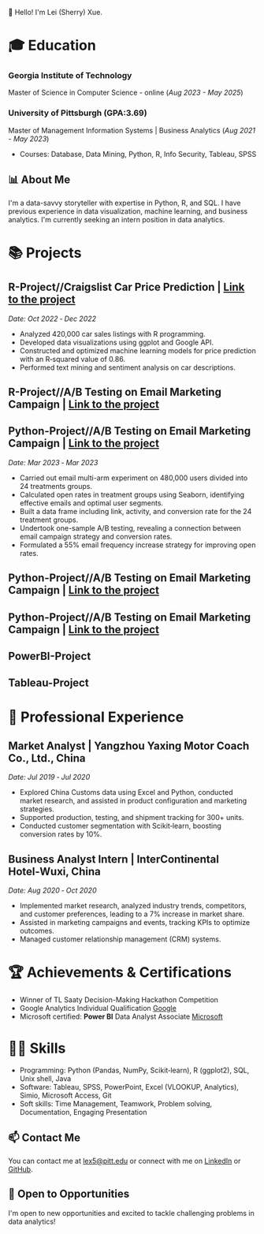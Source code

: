 
👋 Hello! I'm Lei (Sherry) Xue.

# 🎓 Education

### Georgia Institute of Technology
Master of Science in Computer Science - online
(_Aug 2023 - May 2025_)

### University of Pittsburgh (GPA:3.69)                                                 
Master of Management Information Systems | Business Analytics 
(_Aug 2021 - May 2023_)
-	Courses: Database, Data Mining, Python, R, Info Security, Tableau, SPSS


## 📊 About Me
I'm a data-savvy storyteller with expertise in Python, R, and SQL. I have previous experience in data visualization, machine learning, and business analytics. I'm currently seeking an intern position in data analytics.


# 📚 Projects

## R-Project//Craigslist Car Price Prediction | [Link to the project](https://sherrylovebobatea.github.io/Car-Price-Analytics/)
_Date: Oct 2022 ‑ Dec 2022_

- Analyzed 420,000 car sales listings with R programming.
- Developed data visualizations using ggplot and Google API.
- Constructed and optimized machine learning models for price prediction with an R‑squared value of 0.86.
- Performed text mining and sentiment analysis on car descriptions.

## R-Project//A/B Testing on Email Marketing Campaign | [Link to the project](#)


## Python-Project//A/B Testing on Email Marketing Campaign | [Link to the project](#)
_Date: Mar 2023 ‑ Mar 2023_

- Carried out email multi-arm experiment on 480,000 users divided into 24 treatments groups.
- Calculated open rates in treatment groups using Seaborn, identifying effective emails and optimal user segments.
- Built a data frame including link, activity, and conversion rate for the 24 treatment groups.
- Undertook one-sample A/B testing, revealing a connection between email campaign strategy and conversion rates.
- Formulated a 55% email frequency increase strategy for improving open rates.

## Python-Project//A/B Testing on Email Marketing Campaign | [Link to the project](#)



## Python-Project//A/B Testing on Email Marketing Campaign | [Link to the project](#)

## PowerBI-Project 

## Tableau-Project


# 💼 Professional Experience

## Market Analyst | Yangzhou Yaxing Motor Coach Co., Ltd., China
_Date: Jul 2019 ‑ Jul 2020_

- Explored China Customs data using Excel and Python, conducted market research, and assisted in product configuration and marketing strategies.
- Supported production, testing, and shipment tracking for 300+ units.
- Conducted customer segmentation with Scikit‑learn, boosting conversion rates by 10%.

## Business Analyst Intern | InterContinental Hotel‑Wuxi, China
_Date: Aug 2020 ‑ Oct 2020_

- Implemented market research, analyzed industry trends, competitors, and customer preferences, leading to a 7% increase in market share.
- Assisted in marketing campaigns and events, tracking KPIs to optimize outcomes.
- Managed customer relationship management (CRM) systems.

# 🏆 Achievements & Certifications

- Winner of TL Saaty Decision-Making Hackathon Competition
- Google Analytics Individual Qualification [Google](https://skillshop.exceedlms.com/student/award/ffbd1dVgoQE8jeoA9iRmnrCN)
- Microsoft certified: **Power BI** Data Analyst Associate [Microsoft](https://www.credly.com/badges/d19348cf-8afd-4ff0-a3b3-3ee4e6d0c975/linked_in_profile)


# 👩‍💻 Skills

- Programming: Python (Pandas, NumPy, Scikit‑learn), R (ggplot2), SQL, Unix shell, Java
- Software: Tableau, SPSS, PowerPoint, Excel (VLOOKUP, Analytics), Simio, Microsoft Access, Git
- Soft skills: Time Management, Teamwork, Problem solving, Documentation, Engaging Presentation

## 📫 Contact Me
You can contact me at lex5@pitt.edu or connect with me on [LinkedIn](https://www.linkedin.com/in/lei-sherry-xue) or [GitHub](https://github.com/sherrylovebobatea/Analytics-Project).

## 🚀 Open to Opportunities
I'm open to new opportunities and excited to tackle challenging problems in data analytics!

